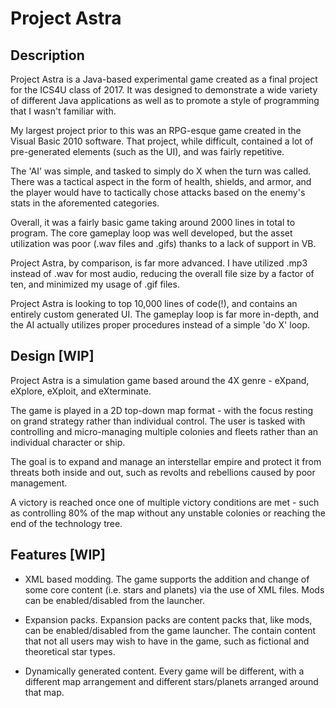 # Project Astra

## Description

Project Astra is a Java-based experimental game created as a final project for the ICS4U class of 2017. It was designed to demonstrate a wide variety of different Java applications as well as to promote a style of programming that I wasn't familiar with.

My largest project prior to this was an RPG-esque game created in the Visual Basic 2010 software. That project, while difficult, contained a lot of pre-generated elements (such as the UI), and was fairly repetitive. 

The 'AI' was simple, and tasked to simply do X when the turn was called. There was a tactical aspect in the form of health, shields, and armor, and the player would have to tactically chose attacks based on the enemy's stats in the aforemented categories. 

Overall, it was a fairly basic game taking around 2000 lines in total to program. The core gameplay loop was well developed, but the asset utilization was poor (.wav files and .gifs) thanks to a lack of support in VB.

Project Astra, by comparison, is far more advanced. I have utilized .mp3 instead of .wav for most audio, reducing the overall file size by a factor of ten, and minimized my usage of .gif files.

Project Astra is looking to top 10,000 lines of code(!), and contains an entirely custom generated UI. The gameplay loop is far more in-depth, and the AI actually utilizes proper procedures instead of a simple 'do X' loop.

## Design [WIP]

Project Astra is a simulation game based around the 4X genre - eXpand, eXplore, eXploit, and eXterminate.

The game is played in a 2D top-down map format - with the focus resting on grand strategy rather than individual control. The user is tasked with controlling and micro-managing multiple colonies and fleets rather than an individual character or ship.

The goal is to expand and manage an interstellar empire and protect it from threats both inside and out, such as revolts and rebellions caused by poor management.

A victory is reached once one of multiple victory conditions are met - such as controlling 80% of the map without any unstable colonies or reaching the end of the technology tree.

## Features [WIP]

- XML based modding. The game supports the addition and change of some core content (i.e. stars and planets) via the use of XML files. Mods can be enabled/disabled from the launcher.

- Expansion packs. Expansion packs are content packs that, like mods, can be enabled/disabled from the game launcher. The contain content that not all users may wish to have in the game, such as fictional and theoretical star types.

- Dynamically generated content. Every game will be different, with a different map arrangement and different stars/planets arranged around that map.
